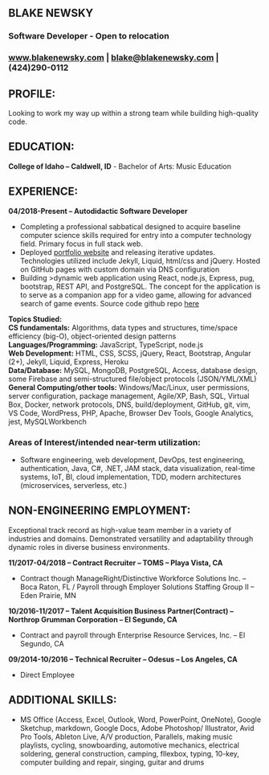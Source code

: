 ## **BLAKE NEWSKY**  
### Software Developer - Open to relocation  
### <a href="https://www.blakenewsky.com/" target="_blank">www.blakenewsky.com</a> | [blake@blakenewsky.com](mailto:blake@blakenewsky.com) | (424)290-0112  
  
## **PROFILE:**  
Looking to work my way up within a strong team while building high-quality code.

## **EDUCATION:**  
**College of Idaho – Caldwell, ID** - Bachelor of Arts: Music Education  

## **EXPERIENCE:**  
**04/2018-Present – Autodidactic Software Developer**  

- Completing a professional sabbatical designed to acquire baseline computer science skills 
required for entry into a computer technology field. Primary focus in full stack web.  
- Deployed <a href="https://www.blakenewsky.com" target="_blank">portfolio website</a> and releasing iterative 
updates. Technologies utilized include Jekyll, Liquid, html/css and jQuery. Hosted on GitHub pages 
with custom domain via DNS configuration  
- Building >dynamic web application using React, node.js, Express, pug, bootstrap, REST API, and PostgreSQL. 
The concept for the application is to serve as a companion app for a video game, allowing for advanced 
search of game events. Source code github repo <a href="https://github.com/blakemade/race-game" target="_blank">here</a>

**Topics Studied:**  
**CS fundamentals:** Algorithms, data types and structures, time/space efficiency (big-O), object-oriented design patterns  
**Languages/Programming:** JavaScript, TypeScript, node.js  
**Web Development:** HTML, CSS, SCSS, jQuery, React, Bootstrap, Angular (2+), Jekyll, Liquid, Express, Heroku  
**Data/Database:** MySQL, MongoDB, PostgreSQL, Access, database design, some Firebase and semi-structured file/object protocols (JSON/YML/XML)  
**General Computing/other tools:** Windows/Mac/Linux, user permissions, server configuration, package management, 
Agile/XP, Bash, SQL, Virtual Box, Docker, network protocols, DNS, build/deployment, GitHub, git, vim, VS Code, 
WordPress, PHP, Apache, Browser Dev Tools, Google Analytics, jest, MySQLWorkbench

### **Areas of Interest/intended near-term utilization:**  
- Software engineering, web development, DevOps, test engineering, authentication, Java, C#, .NET, JAM stack, data 
visualization, real-time systems, IoT, BI, cloud implementation, TDD, modern architectures (microservices, serverless, etc.)  

## **NON-ENGINEERING EMPLOYMENT:**  
Exceptional track record as high-value team member in a variety of industries and domains. Demonstrated versatility and 
adaptability through dynamic roles in diverse business environments.

**11/2017-04/2018 – Contract Recruiter – TOMS – Playa Vista, CA**  
- Contract though ManageRight/Distinctive Workforce Solutions Inc. – Boca Raton, FL / Payroll through Employer Solutions Staffing Group II – Eden Prairie, MN

**10/2016-11/2017 – Talent Acquisition Business Partner(Contract) – Northrop Grumman Corporation – El Segundo, CA**  
- Contract and payroll through Enterprise Resource Services, Inc. – El Segundo, CA

**09/2014-10/2016 – Technical Recruiter – Odesus – Los Angeles, CA**  
- Direct Employee

## **ADDITIONAL SKILLS:**  
- MS Office (Access, Excel, Outlook, Word, PowerPoint, OneNote), Google Sketchup, markdown, Google Docs, Adobe Photoshop/
Illustrator, Avid Pro Tools, Ableton Live, A/V production, Parallels, making music playlists, cycling, snowboarding, 
automotive mechanics, electrical soldering, general construction, camping, fllexbox, typing, 10-key, computer building 
and repair, singing, guitar and drums